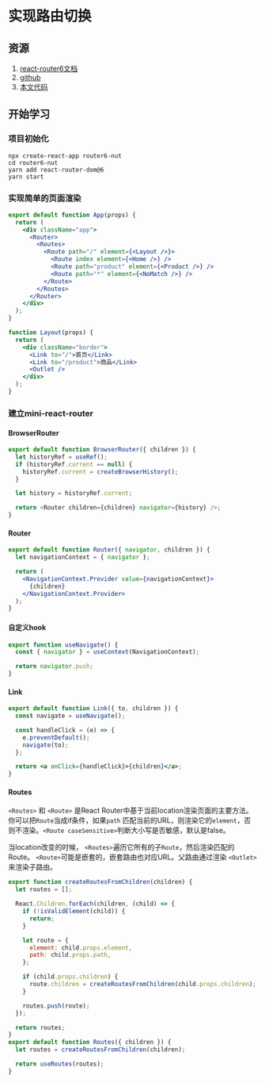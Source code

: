 # 实现路由切换



## 资源

1. [react-router6文档](https://reactrouter.com/docs/en/v6)
2. [github](https://github.com/remix-run/react-router)
2. [本文代码](https://github.com/bubucuo/router6-nut)



## 开始学习

### 项目初始化

```
npx create-react-app router6-nut
cd router6-nut
yarn add react-router-dom@6
yarn start
```



### 实现简单的页面渲染

```jsx
export default function App(props) {
  return (
    <div className="app">
      <Router>
        <Routes>
          <Route path="/" element={<Layout />}>
            <Route index element={<Home />} />
            <Route path="product" element={<Product />} />
            <Route path="*" element={<NoMatch />} />
          </Route>
        </Routes>
      </Router>
    </div>
  );
}

function Layout(props) {
  return (
    <div className="border">
      <Link to="/">首页</Link>
      <Link to="/product">商品</Link>
      <Outlet />
    </div>
  );
}
```



### 建立mini-react-router

#### BrowserRouter

```js
export default function BrowserRouter({ children }) {
  let historyRef = useRef();
  if (historyRef.current == null) {
    historyRef.current = createBrowserHistory();
  }

  let history = historyRef.current;

  return <Router children={children} navigator={history} />;
}
```



#### Router

```jsx
export default function Router({ navigator, children }) {
  let navigationContext = { navigator };

  return (
    <NavigationContext.Provider value={navigationContext}>
      {children}
    </NavigationContext.Provider>
  );
}
```



#### 自定义hook

```jsx
export function useNavigate() {
  const { navigator } = useContext(NavigationContext);

  return navigator.push;
}
```



#### Link

```jsx
export default function Link({ to, children }) {
  const navigate = useNavigate();

  const handleClick = (e) => {
    e.preventDefault();
    navigate(to);
  };

  return <a onClick={handleClick}>{children}</a>;
}
```



#### Routes

`<Routes>` 和 `<Route>` 是React Router中基于当前location渲染页面的主要方法。你可以把`Route`当成if条件，如果`path` 匹配当前的URL，则渲染它的`element`，否则不渲染。`<Route caseSensitive>`判断大小写是否敏感，默认是false。

当location改变的时候， `<Routes>`遍历它所有的子`Route`，然后渲染匹配的Route。 `<Route>`可能是嵌套的，嵌套路由也对应URL。父路由通过渲染 `<Outlet>`来渲染子路由。

```js
export function createRoutesFromChildren(children) {
  let routes = [];

  React.Children.forEach(children, (child) => {
    if (!isValidElement(child)) {
      return;
    }

    let route = {
      element: child.props.element,
      path: child.props.path,
    };

    if (child.props.children) {
      route.children = createRoutesFromChildren(child.props.children);
    }

    routes.push(route);
  });

  return routes;
}
export default function Routes({ children }) {
  let routes = createRoutesFromChildren(children);

  return useRoutes(routes);
}
```


